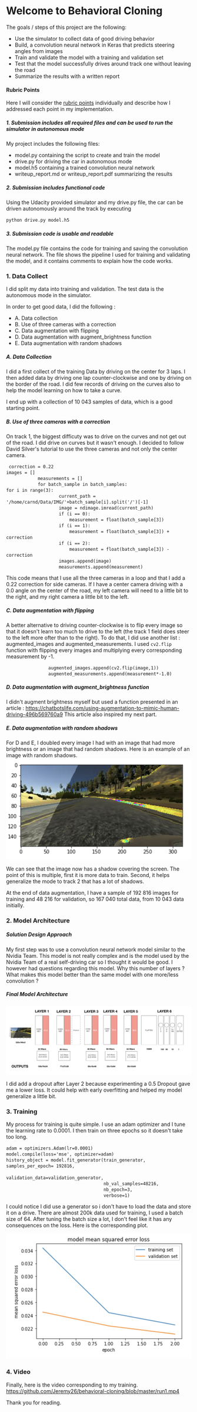 # **Welcome to Behavioral Cloning** 

The goals / steps of this project are the following:
* Use the simulator to collect data of good driving behavior
* Build, a convolution neural network in Keras that predicts steering angles from images
* Train and validate the model with a training and validation set
* Test that the model successfully drives around track one without leaving the road
* Summarize the results with a written report

[//]: # (Image References)

[image1]: ./examples/random_shadows.png "Random Shadows"
[image2]: ./examples/mse_loss.png "MSE Loss"
[image3]: ./examples/architecture.png "Architecture"


#### Rubric Points
Here I will consider the [rubric points](https://review.udacity.com/#!/rubrics/432/view) individually and describe how I addressed each point in my implementation.  

##### 1. Submission includes all required files and can be used to run the simulator in autonomous mode

My project includes the following files:
* model.py containing the script to create and train the model
* drive.py for driving the car in autonomous mode
* model.h5 containing a trained convolution neural network 
* writeup_report.md or writeup_report.pdf summarizing the results

##### 2. Submission includes functional code
Using the Udacity provided simulator and my drive.py file, the car can be driven autonomously around the track by executing 
```sh
python drive.py model.h5
```

##### 3. Submission code is usable and readable

The model.py file contains the code for training and saving the convolution neural network. The file shows the pipeline I used for training and validating the model, and it contains comments to explain how the code works.

### 1. Data Collect

I did split my data into training and validation. The test data is the autonomous mode in the simulator.

In order to get good data, I did the following :
* A. Data collection
* B. Use of three cameras with a correction 
* C. Data augmentation with flipping 
* D. Data augmentation with augment_brightness function
* E. Data augmentation with random shadows

##### A. Data Collection
I did a first collect of the training Data by driving on the center for 3 laps. I then added data by driving one lap counter-clockwise and one by driving on the border of the road. I did few records of driving on the curves also to help the model learning on how to take a curve.

I end up with a collection of 10 043 samples of data, which is a good starting point.

##### B. Use of three cameras with a correction
On track 1, the biggest difficuty was to drive on the curves and not get out of the road. I did drive on curves but it wasn't enough. I decided to follow David Silver's tutorial to use the three cameras and not only the center camera.
```
 correction = 0.22
images = []
            measurements = []
            for batch_sample in batch_samples:
for i in range(3):
                    current_path = '/home/carnd/Data/IMG/'+batch_sample[i].split('/')[-1]
                    image = ndimage.imread(current_path)
                    if (i == 0):
                        measurement = float(batch_sample[3])
                    if (i == 1):
                        measurement = float(batch_sample[3]) + correction
                    if (i == 2):
                        measurement = float(batch_sample[3]) - correction
                    images.append(image)
                    measurements.append(measurement)
```
This code means that I use all the three cameras in a loop and that I add a 0.22 correction for side cameras. If I have a center camera driving with a 0.0 angle on the center of the road, my left camera will need to a little bit to the right, and my right camera a little bit to the left.

##### C. Data augmentation with flipping
A better alternative to driving counter-clockwise is to flip every image so that it doesn't learn too much to drive to the left (the track 1 field does steer to the left more ofter than to the right).
To do that, I did use another list : augmented_images and augmented_measurements. I used ```cv2.flip``` function with flipping every images and multiplying every corresponding measurement by -1.
```
                augmented_images.append(cv2.flip(image,1))
                augmented_measurements.append(measurement*-1.0)
```

##### D. Data augmentation with augment_brightness function
I didn't augment brightness myself but used a function presented in an article : https://chatbotslife.com/using-augmentation-to-mimic-human-driving-496b569760a9
This article also inspired my next part.
##### E. Data augmentation with random shadows

For D and E, I doubled every image I had with an image that had more brightness or an image that had random shadows.
Here is an example of an image with random shadows.
![alt text][image1]

We can see that the image now has a shadow covering the screen. The point of this is multiple, first it is more data to train. Second, it helps generalize the mode to track 2 that has a lot of shadows.

At the end of data augmentation, I have a sample of 192 816 images for training and 48 216 for validation, so 167 040 total data, from 10 043 data initially.

### 2. Model Architecture

##### Solution Design Approach

My first step was to use a convolution neural network model similar to the Nvidia Team. This model is not really complex and is the model used by the Nvidia Team of a real self-driving car so I thought it would be good. I however had questions regarding this model. Why this number of layers ? What makes this model better than the same model with one more/less convolution ?

##### Final Model Architecture
![alt text][image3]

I did add a dropout after Layer 2 because experimenting a 0.5 Dropout gave me a lower loss. It could help with early overfitting and helped my model generalize a little bit.

### 3. Training
My process for training is quite simple.
I use an adam optimizer and I tune the learning rate to 0.0001. I then train on three epochs so it doesn't take too long.
```
adam = optimizers.Adam(lr=0.0001)
model.compile(loss='mse', optimizer=adam)
history_object = model.fit_generator(train_generator, samples_per_epoch= 192816, 
                                     validation_data=validation_generator, 
                                     nb_val_samples=48216, 
                                     nb_epoch=3, 
                                     verbose=1)
```
I could notice I did use a generator so i don't have to load the data and store it on a drive. There are almost 200k data used for training, I used a batch size of 64. After tuning the batch size a lot, I don't feel like it has any consequences on the loss. Here is the corresponding plot.

![alt text][image2]

### 4. Video
Finally, here is the video corresponding to my training.
https://github.com/Jeremy26/behavioral-cloning/blob/master/run1.mp4

Thank you for reading.
